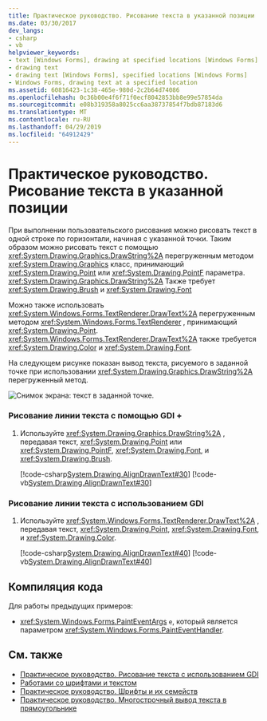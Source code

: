 ```yaml
---
title: Практическое руководство. Рисование текста в указанной позиции
ms.date: 03/30/2017
dev_langs:
- csharp
- vb
helpviewer_keywords:
- text [Windows Forms], drawing at specified locations [Windows Forms]
- drawing text
- drawing text [Windows Forms], specified locations [Windows Forms]
- Windows Forms, drawing text at a specified location
ms.assetid: 60816423-1c38-465e-980d-2c2b64d74086
ms.openlocfilehash: 0c36b00e4f6f71f0ecf8042853bb8e99e57854da
ms.sourcegitcommit: e08b319358a8025cc6aa38737854f7bdb87183d6
ms.translationtype: MT
ms.contentlocale: ru-RU
ms.lasthandoff: 04/29/2019
ms.locfileid: "64912429"
---
```

# <a name="how-to-draw-text-at-a-specified-location"></a>Практическое руководство. Рисование текста в указанной позиции
При выполнении пользовательского рисования можно рисовать текст в одной строке по горизонтали, начиная с указанной точки. Таким образом можно рисовать текст с помощью <xref:System.Drawing.Graphics.DrawString%2A> перегруженным методом <xref:System.Drawing.Graphics> класс, принимающий <xref:System.Drawing.Point> или <xref:System.Drawing.PointF> параметра. <xref:System.Drawing.Graphics.DrawString%2A> Также требует <xref:System.Drawing.Brush> и <xref:System.Drawing.Font>  
  
 Можно также использовать <xref:System.Windows.Forms.TextRenderer.DrawText%2A> перегруженным методом <xref:System.Windows.Forms.TextRenderer> , принимающий <xref:System.Drawing.Point>. <xref:System.Windows.Forms.TextRenderer.DrawText%2A> также требуется <xref:System.Drawing.Color> и <xref:System.Drawing.Font>.  
  
 На следующем рисунке показан вывод текста, рисуемого в заданной точке при использовании <xref:System.Drawing.Graphics.DrawString%2A> перегруженный метод.  
  
 ![Снимок экрана: текст в заданной точке.](./media/how-to-draw-text-at-a-specified-location/font-text-specified-point.png)  
  
### <a name="to-draw-a-line-of-text-with-gdi"></a>Рисование линии текста с помощью GDI +  
  
1. Используйте <xref:System.Drawing.Graphics.DrawString%2A> , передавая текст, <xref:System.Drawing.Point> или <xref:System.Drawing.PointF>, <xref:System.Drawing.Font>, и <xref:System.Drawing.Brush>.  
  
     [!code-csharp[System.Drawing.AlignDrawnText#30](~/samples/snippets/csharp/VS_Snippets_Winforms/System.Drawing.AlignDrawnText/CS/Form1.cs#30)]
     [!code-vb[System.Drawing.AlignDrawnText#30](~/samples/snippets/visualbasic/VS_Snippets_Winforms/System.Drawing.AlignDrawnText/VB/Form1.vb#30)]  
  
### <a name="to-draw-a-line-of-text-with-gdi"></a>Рисование линии текста с использованием GDI  
  
1. Используйте <xref:System.Windows.Forms.TextRenderer.DrawText%2A> , передавая текст, <xref:System.Drawing.Point>, <xref:System.Drawing.Font>, и <xref:System.Drawing.Color>.  
  
     [!code-csharp[System.Drawing.AlignDrawnText#40](~/samples/snippets/csharp/VS_Snippets_Winforms/System.Drawing.AlignDrawnText/CS/Form1.cs#40)]
     [!code-vb[System.Drawing.AlignDrawnText#40](~/samples/snippets/visualbasic/VS_Snippets_Winforms/System.Drawing.AlignDrawnText/VB/Form1.vb#40)]  
  
## <a name="compiling-the-code"></a>Компиляция кода  
 Для работы предыдущих примеров:  
  
- <xref:System.Windows.Forms.PaintEventArgs>  `e`, который является параметром <xref:System.Windows.Forms.PaintEventHandler>.  
  
## <a name="see-also"></a>См. также

- [Практическое руководство. Рисование текста с использованием GDI](how-to-draw-text-with-gdi.md)
- [Работами со шрифтами и текстом](using-fonts-and-text.md)
- [Практическое руководство. Шрифты и их семейств](how-to-construct-font-families-and-fonts.md)
- [Практическое руководство. Многострочный вывод текста в прямоугольнике](how-to-draw-wrapped-text-in-a-rectangle.md)
